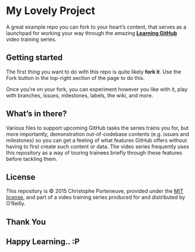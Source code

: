 My Lovely Project
=================

A great example repo you can fork to your heart’s content, that serves as a launchpad for working your way through the amazing **[Learning GitHub](http://shop.oreilly.com/category/videos/programming.do)** video training series.

## Getting started

The first thing you want to do with this repo is quite likely **fork it**.  Use the Fork button in the top-right section of the page to do this.

Once you’re on your fork, you can experiment however you like with it, play with branches, issues, milestones, labels, the wiki, and more.

## What’s in there?

Various files to support upcoming GitHub tasks the series trains you for, but more importantly, demonstration out-of-codebase contents (e.g. issues and milestones) so you can get a feeling of what features GitHub offers without having to first create such content or data.  The video series frequently uses this repository as a way of touring trainees briefly through these features before tackling them.

## License

This repository is © 2015 Christophe Porteneuve, provided under the [MIT license](LICENSE), and part of a video training series produced for and distributed by O’Reilly.

## Thank You


## Happy Learning.. :P
